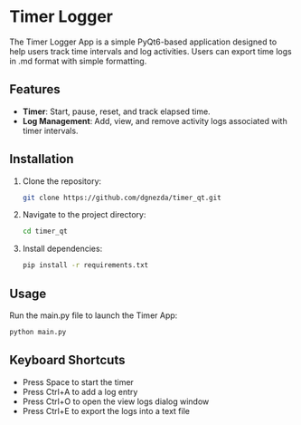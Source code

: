 # Timer Logger

The Timer Logger App is a simple PyQt6-based application designed to help users track time intervals and log activities. Users can export time logs in .md format with simple formatting.

## Features

- **Timer**: Start, pause, reset, and track elapsed time.
- **Log Management**: Add, view, and remove activity logs associated with timer intervals.

## Installation

1. Clone the repository:

    ```bash
    git clone https://github.com/dgnezda/timer_qt.git
    ```

2. Navigate to the project directory:

    ```bash
    cd timer_qt
    ```

3. Install dependencies:

    ```bash
    pip install -r requirements.txt
    ```

## Usage

Run the main.py file to launch the Timer App:

```bash
python main.py
```

## Keyboard Shortcuts

* Press Space to start the timer
* Press Ctrl+A to add a log entry
* Press Ctrl+O to open the view logs dialog window
* Press Ctrl+E to export the logs into a text file
